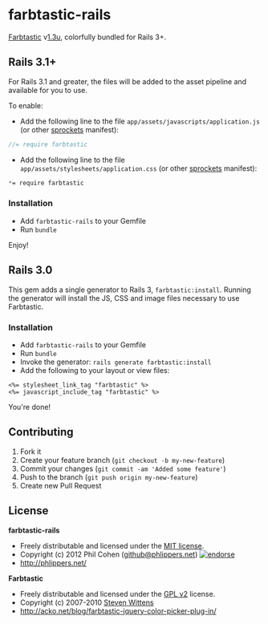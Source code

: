 # farbtastic-rails

[Farbtastic](http://acko.net/blog/farbtastic-jquery-color-picker-plug-in/) v[1.3u](https://github.com/mattfarina/farbtastic/tree/farbtastic-1), colorfully bundled for Rails 3+.

## Rails 3.1+

For Rails 3.1 and greater, the files will be added to the asset pipeline and available for you to use.

To enable: 

* Add the following line to the file `app/assets/javascripts/application.js` (or other [sprockets](https://github.com/sstephenson/sprockets) manifest):

```javascript
//= require farbtastic
```

* Add the following line to the file `app/assets/stylesheets/application.css` (or other [sprockets](https://github.com/sstephenson/sprockets) manifest):

```css
*= require farbtastic
```

### Installation

* Add `farbtastic-rails` to your Gemfile
* Run `bundle`

Enjoy!


## Rails 3.0

This gem adds a single generator to Rails 3, `farbtastic:install`. Running the generator will install the JS, CSS and image files necessary to use Farbtastic.

### Installation

* Add `farbtastic-rails` to your Gemfile
* Run `bundle`
* Invoke the generator: `rails generate farbtastic:install`
* Add the following to your layout or view files:

```erb
<%= stylesheet_link_tag "farbtastic" %>
<%= javascript_include_tag "farbtastic" %>
```

You're done!


## Contributing

1. Fork it
2. Create your feature branch (`git checkout -b my-new-feature`)
3. Commit your changes (`git commit -am 'Added some feature'`)
4. Push to the branch (`git push origin my-new-feature`)
5. Create new Pull Request


## License

**farbtastic-rails**

* Freely distributable and licensed under the [MIT license](http://phlipper.mit-license.org/license.html).
* Copyright (c) 2012 Phil Cohen (github@phlippers.net) [![endorse](http://api.coderwall.com/phlipper/endorsecount.png)](http://coderwall.com/phlipper)
* http://phlippers.net/


**Farbtastic**

* Freely distributable and licensed under the [GPL v2](https://github.com/mattfarina/farbtastic/blob/farbtastic-1/LICENSE.txt) license.
* Copyright (c) 2007-2010 [Steven Wittens](http://acko.net/)
* http://acko.net/blog/farbtastic-jquery-color-picker-plug-in/
